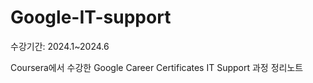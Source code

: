 # Google-IT-support

수강기간: 2024.1~2024.6

Coursera에서 수강한 Google Career Certificates IT Support 과정 정리노트
